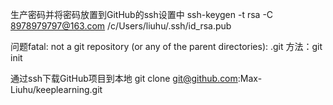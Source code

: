 

生产密码并将密码放置到GitHub的ssh设置中
ssh-keygen -t rsa -C 8978979797@163.com
/c/Users/liuhu/.ssh/id_rsa.pub




问题fatal: not a git repository (or any of the parent directories): .git
方法：git init



通过ssh下载GitHub项目到本地
git clone git@github.com:Max-Liuhu/keeplearning.git
